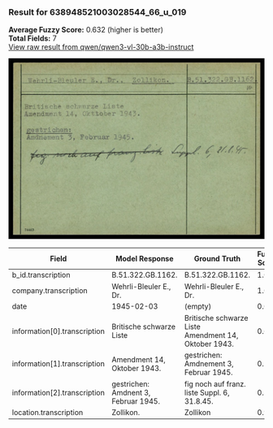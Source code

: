 ### Result for 638948521003028544_66_u_019
**Average Fuzzy Score:** 0.632 (higher is better)<br>
**Total Fields:** 7<br>
[View raw result from qwen/qwen3-vl-30b-a3b-instruct](https://github.com/RISE-UNIBAS/humanities_data_benchmark/blob/main/results/2025-10-24/T0334/request_T0334_638948521003028544_66_u_019.json)

<img src="https://github.com/RISE-UNIBAS/humanities_data_benchmark/blob/main/benchmarks/blacklist/images/638948521003028544_66_u_019.jpg?raw=true" alt="638948521003028544_66_u_019" width="600px">

| Field | Model Response | Ground Truth | Fuzzy Score | Match |
|-------|----------------|--------------|-------------|-------|
| b_id.transcription | B.51.322.GB.1162. | B.51.322.GB.1162. | 1.000 | ✅ |
| company.transcription | Wehrli-Bleuler E., Dr. | Wehrli-Bleuler E., Dr. | 1.000 | ✅ |
| date | 1945-02-03 | (empty) | 0.000 | ❌ |
| information[0].transcription | Britische schwarze Liste | Britische schwarze Liste<br>Amendment 14, Oktober 1943. | 0.632 | ❌ |
| information[1].transcription | Amendment 14, Oktober 1943. | gestrichen:<br>Amdnement 3, Februar 1945. | 0.523 | ❌ |
| information[2].transcription | gestrichen: Amdnent 3, Februar 1945. | fig noch auf franz. liste Suppl. 6, 31.8.45. | 0.325 | ❌ |
| location.transcription | Zollikon. | Zollikon | 0.941 | ✅ |
